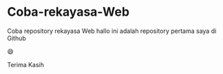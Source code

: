 # Coba-rekayasa-Web
Coba repository rekayasa Web
hallo ini adalah repository pertama saya di Github

😄

Terima Kasih
